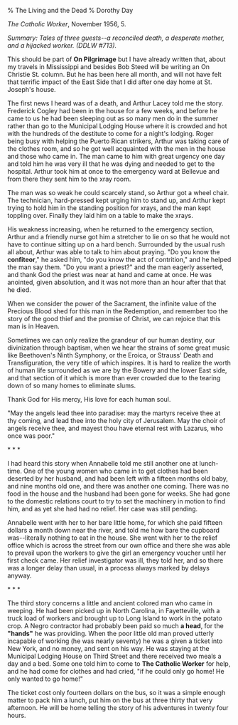 % The Living and the Dead
% Dorothy Day

*The Catholic Worker*, November 1956, 5.

*Summary: Tales of three guests--a reconciled death, a desperate mother,
and a hijacked worker. (DDLW \#713).*

This should be part of **On Pilgrimage** but I have already written
that, about my travels in Mississippi and besides Bob Steed will be
writing an On Christie St. column. But he has been here all month, and
will not have felt that terrific impact of the East Side that I did
after one day home at St. Joseph's house.

The first news I heard was of a death, and Arthur Lacey told me the
story. Frederick Cogley had been in the house for a few weeks, and
before he came to us he had been sleeping out as so many men do in the
summer rather than go to the Municipal Lodging House where it is crowded
and hot with the hundreds of the destitute to come for a night's
lodging. Roger being busy with helping the Puerto Rican strikers, Arthur
was taking care of the clothes room, and so he got well acquainted with
the men in the house and those who came in. The man came to him with
great urgency one day and told him he was very ill that he was dying and
needed to get to the hospital. Arthur took him at once to the emergency
ward at Bellevue and from there they sent him to the xray room.

The man was so weak he could scarcely stand, so Arthur got a wheel
chair. The technician, hard-pressed kept urging him to stand up, and
Arthur kept trying to hold him in the standing position for xrays, and
the man kept toppling over. Finally they laid him on a table to make the
xrays.

His weakness increasing, when he returned to the emergency section,
Arthur and a friendly nurse got him a stretcher to lie on so that he
would not have to continue sitting up on a hard bench. Surrounded by the
usual rush all about, Arthur was able to talk to him about praying. "Do
you know the **confiteor**," he asked him, "do you know the act of
contrition," and he helped the man say them. "Do you want a priest?" and
the man eagerly asserted, and thank God the priest was near at hand and
came at once. He was anointed, given absolution, and it was not more
than an hour after that that he died.

When we consider the power of the Sacrament, the infinite value of the
Precious Blood shed for this man in the Redemption, and remember too the
story of the good thief and the promise of Christ, we can rejoice that
this man is in Heaven.

Sometimes we can only realize the grandeur of our human destiny, our
divinization through baptism, when we hear the strains of some great
music like Beethoven's Ninth Symphony, or the Eroica, or Strauss' Death
and Transfiguration, the very title of which inspires. It is hard to
realize the worth of human life surrounded as we are by the Bowery and
the lower East side, and that section of it which is more than ever
crowded due to the tearing down of so many homes to eliminate slums.

Thank God for His mercy, His love for each human soul.

"May the angels lead thee into paradise: may the martyrs receive thee at
thy coming, and lead thee into the holy city of Jerusalem. May the choir
of angels receive thee, and mayest thou have eternal rest with Lazarus,
who once was poor."

\* \* \*

I had heard this story when Annabelle told me still another one at
lunch-time. One of the young women who came in to get clothes had been
deserted by her husband, and had been left with a fifteen months old
baby, and nine months old one, and there was another one coming. There
was no food in the house and the husband had been gone for weeks. She
had gone to the domestic relations court to try to set the machinery in
motion to find him, and as yet she had had no relief. Her case was still
pending.

Annabelle went with her to her bare little home, for which she paid
fifteen dollars a month down near the river, and told me how bare the
cupboard was--literally nothing to eat in the house. She went with her
to the relief office which is across the street from our own office and
there she was able to prevail upon the workers to give the girl an
emergency voucher until her first check came. Her relief investigator
was ill, they told her, and so there was a longer delay than usual, in a
process always marked by delays anyway.

\* \* \*

The third story concerns a little and ancient colored man who came in
weeping. He had been picked up in North Carolina, in Fayetteville, with
a truck load of workers and brought up to Long Island to work in the
potato crop. A Negro contractor had probably been paid so much **a
head**, for the **"hands"** he was providing. When the poor little old
man proved utterly incapable of working (he was nearly seventy) he was a
given a ticket into New York, and no money, and sent on his way. He was
staying at the Municipal Lodging House on Third Street and there
received two meals a day and a bed. Some one told him to come to **The
Catholic Worker** for help, and he had come for clothes and had cried,
"if he could only go home! He only wanted to go home!"

The ticket cost only fourteen dollars on the bus, so it was a simple
enough matter to pack him a lunch, put him on the bus at three thirty
that very afternoon. He will be home telling the story of his adventures
in twenty four hours.
